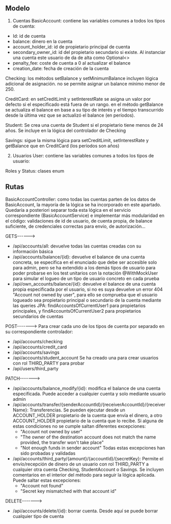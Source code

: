Modelo
----------------
1. Cuentas
BasicAccount: contiene las variables comunes a todos los tipos de cuenta:
- Id: id de cuenta
- balance: dinero en la cuenta
- account_holder_id: id de propietario principal de cuenta
- secondary_owner_id: id del propietario secundario si existe. Al instanciar una cuenta este usuario de da de alta como Optional<>
- penalty_fee: coste de cuenta a 0 al actualizar el balance
- creation_date: fecha de creación de la cuenta

Checking:
los métodos setBalance y setMinimumBalance incluyen lógica adicional de asignación. no se permite asignar un balance mínimo menor de 250.

CreditCard:
en setCreditLimit y setInterestRate se asigna un valor por defecto si el especificado está fuera de un rango. 
en el método getBalance se actualiza el balance en base a su tipo de interés y el tiempo transcurrido desde la última vez que se actualizó el balance (en períodos).

Student:
Se crea una cuenta de Student si el propietario tiene menos de 24 años. Se incluye en la lógica del controlador de Checking

Savings:
sigue la misma lógica para setCreditLimit, setInterestRate y getBalance que en CreditCard (los períodos son años)

2. Usuarios
User: contiene las variables comunes a todos los tipos de usuario:

Roles y Status: clases enum

Rutas
-------------------
BasicAccountController: como todas las cuentas parten de los datos de BasicAccount, la mayoría de la lógica se ha incorporado en este apartado. 
Quedaría a posteriori separar toda esta lógica en el servicio correspondiente (BasicAccountService) e implementar más modularidad en el código:
validaciones de id de usuario, de cuenta propia, de balance suficiente, de credenciales correctas para envío, de autorización...

GETS------>
- /api/accounts/all: devuelve todas las cuentas creadas con su información básica
- /api/accounts/balance/{id}: devuelve el balance de una cuenta concreta, se especifica en el enunciado que debe ser accesible solo para admin, pero
se ha extendido a los demás tipos de usuario para poder probarse en los test unitarios con la notación @WithMockUser para simular el logueo de
un tipo de usuario concreto en cada prueba
- /api/own_accounts/balance/{id}: devuelve el balance de una cuenta propia especificada por el usuario, si no es suya devuelve un error 404 
"Account not owned by user", para ello se comprueba que el usuario logueado sea propietario principal o secundario de la cuenta mediante las
queries JPA: findAccountsOfCurrentUser1 para propietarios principales, y findAccountsOfCurrentUser2 para propietarios secundarios de cuentas

POST-------> Para crear cada uno de los tipos de cuenta por separado en su correspondiente controlador:
- /api/accounts/checking
- /api/accounts/credit_card
- /api/accounts/savings
- /api/accounts/student_account
Se ha creado una para crear usuarios con rol THIRD_PARTY para probar
- /api/users/third_party

PATCH------->
- /api/accounts/balance_modify/{id}: modifica el balance de una cuenta especificada. Puede acceder a cualquier cuenta y solo mediante usuario admin
- /api/accounts/transfer/{senderAccountId}/{receiverAccountId}/{receiverName}: Transferencias. Se pueden ejecutar desde un ACCOUNT_HOLDER propietario de
la cuenta que envía el dinero, a otro ACCOUNT_HOLDER propietario de la cuenta que lo recibe. Si alguna de estas condiciones no se cumple saltan 
diferentes excepciones:
    - "Account not owned by user"
    - "The owner of the destination account does not match the name provided, the transfer won't take place"
    - "Not enough funds in sender account"
    Todas estas excepciones han sido probadas y validadas
- /api/accounts/third_party/{amount}/{accountId}/{secretKey}: Permite el envío/recepción de dinero de un usuario con rol THIRD_PARTY a cualquier otra
cuenta Checking, StudentAccount o Savings. Se incluyen comentarios en el interior del método para seguir la lógica aplicada. Puede saltar estas 
excepciones:
    - "Account not found"
    - "Secret key mismatched with that account id"
    
DELETE------->
- /api/accounts/delete/{id}: borrar cuenta. Desde aquí se puede borrar cualquier tipo de cuenta


